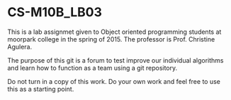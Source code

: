 # CS-M10B_LB03

This is a lab assignmet given to Object oriented programming students at 
moorpark college in the spring of 2015. The professor is Prof. Christine Agulera.

The purpose of this git is a forum to test improve our individual algorithms and learn
how to function as a team using a git repository.

Do not turn in a copy of this work. Do your own work and feel free to use this as a starting point.

